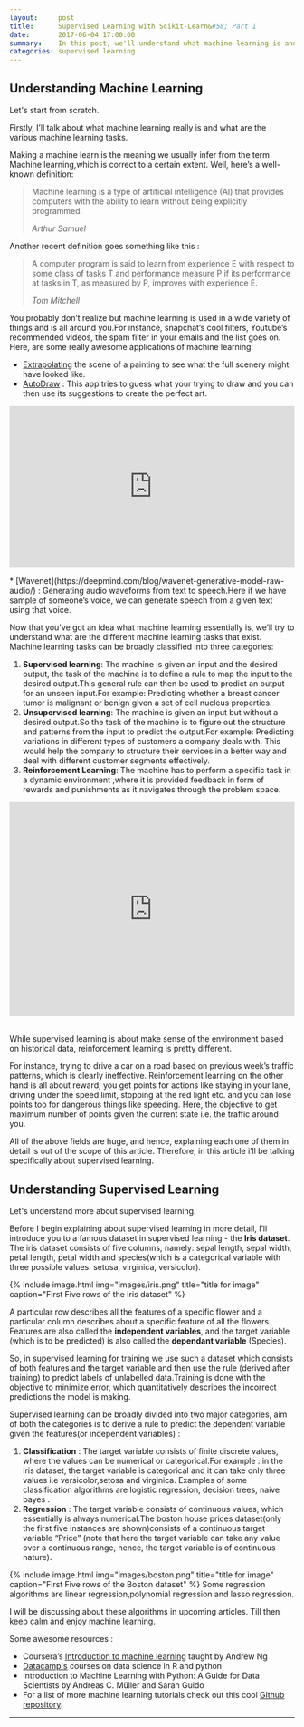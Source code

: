 ```yaml
---
layout:     post
title:      Supervised Learning with Scikit-Learn&#58; Part I
date:       2017-06-04 17:00:00
summary:    In this post, we'll understand what machine learning is and focus specifically on supervised learning.
categories: supervised learning
---
```



## Understanding Machine Learning
Let's start from scratch.

Firstly, I’ll talk about what machine learning really is and what are the various machine learning tasks.


Making a machine learn is the meaning we usually infer from the term Machine learning,which is correct to a certain extent. Well, here’s a well-known definition&#58;
<blockquote>
  <p>
    Machine learning is a type of artificial intelligence (AI) that provides computers with the ability to learn without being explicitly programmed.
  </p>
  <footer><cite title="Arthur Samuel">Arthur Samuel</cite></footer>
</blockquote>

Another recent definition goes something like this &#58;

<blockquote>
  <p>
    A computer program is said to learn from experience E with respect to some class of tasks T and performance measure P if its performance at tasks in T, as measured by P, improves with experience E.
  </p>
  <footer><cite title="Tom Mitchell">Tom Mitchell</cite></footer>
</blockquote>

You probably don’t realize but machine learning is used in a wide variety of things and is all around you.For instance, snapchat’s cool filters, Youtube’s recommended videos, the spam filter in your emails and the list goes on.
Here, are some really awesome applications of machine learning&#58;

 * [Extrapolating](http://extrapolated-art.com/) the scene of a painting to see what the full scenery might have looked like.
 * [AutoDraw](https://aiexperiments.withgoogle.com/autodraw) &#58; This app tries to guess what your trying to draw and you can then use its suggestions to create the perfect art.

<div style="position:relative;height:0;padding-bottom:56.25%"><iframe src="https://www.youtube.com/embed/VwRbvVrUXTc?ecver=2" width="640" height="360" frameborder="0" style="position:absolute;width:100%;height:100%;left:0" allowfullscreen></iframe></div>
<br>
  * [Wavenet](https://deepmind.com/blog/wavenet-generative-model-raw-audio/) &#58; Generating audio waveforms from text to speech.Here if we have sample of someone’s voice, we can generate speech from a given text using that voice.

Now that you've got an idea what machine learning essentially is, we’ll try to understand what are the different machine learning tasks that exist.
Machine learning tasks can be broadly classified into three categories&#58;
1. __Supervised learning__&#58; The machine is given an input and the desired output, the task of the machine is to define a rule to map the input to the desired output.This general rule can then be used to predict an output for an unseen input.For example&#58; Predicting whether a breast cancer tumor is malignant or benign given a set of cell nucleus properties.
2. __Unsupervised learning__&#58; The machine is given an input but without a desired output.So the task of the machine is to figure out  the structure and patterns from the input to predict the output.For example&#58; Predicting variations in different types of customers a company deals with. This would help the company to structure their services in a better way and deal with different customer segments effectively.
3. __Reinforcement Learning__&#58; The machine has to perform a specific task in a dynamic environment ,where it is provided feedback in form of rewards and punishments as it navigates through the problem space.

<div style="position:relative;height:0;padding-bottom:75.0%"><iframe src="https://www.youtube.com/embed/V1eYniJ0Rnk?ecver=2" width="480" height="360" frameborder="0" style="position:absolute;width:100%;height:100%;left:0" allowfullscreen></iframe></div>
<br>

While supervised learning is about make sense of the environment based on historical data, reinforcement learning is pretty different.

For instance, trying to drive a car on a road based on previous week’s traffic patterns, which is clearly ineffective. Reinforcement learning on the other hand is all about reward, you get points for actions like staying in your lane, driving under the speed limit, stopping at the red light etc. and you can lose points too for dangerous things like speeding. Here, the objective to get maximum number of points given the current state i.e. the traffic around you.

All of the above fields are huge, and hence, explaining each one of them in detail is out of the scope of this article. Therefore, in this article i’ll be talking specifically  about supervised learning.


## Understanding Supervised Learning
Let's understand more about supervised learning.

Before I begin explaining about supervised learning in more detail, I’ll introduce you to a famous dataset in supervised learning - the __Iris dataset__. The iris dataset consists of five columns, namely: sepal length, sepal width, petal length, petal width and species(which is a categorical variable with three possible values: setosa, virginica, versicolor).

{% include image.html img="images/iris.png" title="title for image" caption="First Five rows of the Iris dataset" %}

A particular row describes all the features of a specific flower and a particular column describes about a specific feature of all the flowers. Features are also called the __independent variables__, and the target variable (which is to be predicted) is also called the __dependant variable__ (Species). 

So, in supervised learning for training we use such a dataset which consists of  both features and the target variable and then use the rule (derived after training) to predict labels of unlabelled data.Training is done with the objective to minimize error, which quantitatively describes the incorrect predictions the model is making.
 
Supervised learning can be broadly divided into two major categories, aim of both the categories is to derive a rule to predict the dependent variable given the features(or independent variables) &#58;
1. __Classification__ &#58; The target variable consists of finite discrete values, where the values can be numerical or categorical.For example &#58; in the iris dataset, the target variable is categorical and it can take only three values i.e versicolor,setosa and virginica.
Examples of some classification algorithms are  logistic regression, decision trees, naive bayes .
2. __Regression__ &#58; The target variable consists of continuous values, which essentially is always numerical.The boston house prices dataset(only the first five instances are shown)consists of a continuous target variable “Price” (note that here the target variable can take any value over a continuous range, hence, the target variable is of continuous nature).

{% include image.html img="images/boston.png" title="title for image" caption="First Five rows of the Boston dataset" %}
Some regression algorithms are linear regression,polynomial regression and lasso regression.


I will be discussing about these algorithms in upcoming articles. Till then keep calm and enjoy machine learning.

Some awesome resources &#58;

* Coursera’s [Introduction to machine learning](https://www.coursera.org/learn/machine-learning) taught by Andrew Ng 
* [Datacamp's](https://www.datacamp.com) courses on data science in R and python
* Introduction to Machine Learning with Python: A Guide for Data Scientists by Andreas C. Müller and Sarah Guido
* For a list of more machine learning tutorials check out this cool [Github repository](https://github.com/ujjwalkarn/Machine-Learning-Tutorials).

---


